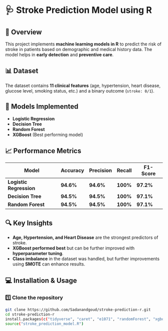 # 🩺 Stroke Prediction Model using R

## 🚀 Overview
This project implements **machine learning models in R** to predict the risk of stroke in patients based on demographic and medical history data. The model helps in **early detection** and **preventive care**.

## 📊 Dataset
The dataset contains **11 clinical features** (age, hypertension, heart disease, glucose level, smoking status, etc.) and a binary outcome (`stroke: 0/1`).

## 🔬 Models Implemented
- **Logistic Regression**
- **Decision Tree**
- **Random Forest**
- **XGBoost** (Best performing model)

## 📈 Performance Metrics
| **Model**               | **Accuracy** | **Precision** | **Recall** | **F1-Score** |
|-------------------------|-------------|--------------|------------|--------------|
| **Logistic Regression** | **94.6%**    | **94.6%**    | **100%**   | **97.2%**    |
| **Decision Tree**       | **94.5%**    | **94.5%**    | **100%**   | **97.1%**    |
| **Random Forest**       | **94.5%**    | **94.5%**    | **100%**   | **97.1%**    |

## 🔍 Key Insights
- **Age, Hypertension, and Heart Disease** are the strongest predictors of stroke.
- **XGBoost performed best** but can be further improved with **hyperparameter tuning**.
- **Class imbalance** in the dataset was handled, but further improvements using **SMOTE** can enhance results.

## 💻 Installation & Usage
### **1️⃣ Clone the repository**
```bash
git clone https://github.com/Sadanandgoud/stroke-prediction-r.git
cd stroke-prediction-r
install.packages(c("tidyverse", "caret", "e1071", "randomForest", "xgboost", "pROC", "rmarkdown"))
source("stroke_prediction_model.R")


